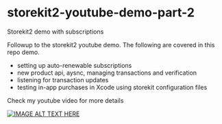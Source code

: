 # storekit2-youtube-demo-part-2
Storekit2 demo with subscriptions

Followup to the storekit2 youtube demo. The following are covered in this repo demo.

- setting up auto-renewable subscriptions
- new product api, aysnc, managing transactions and verification
- listening for transaction updates
- testing in-app purchases in Xcode using storekit configuration files

Check my youtube video for more details

[![IMAGE ALT TEXT HERE](http://img.youtube.com/vi/vk6B79dE3Lw/0.jpg)](http://www.youtube.com/watch?v=vk6B79dE3Lw)

